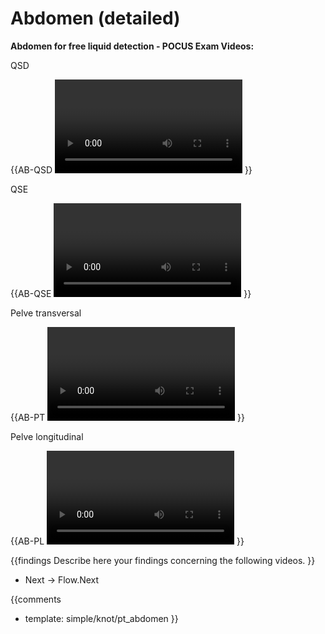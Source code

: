 # Abdomen (detailed)

**Abdomen for free liquid detection - POCUS Exam Videos:**

QSD

{{AB-QSD
<video></video>
}}

QSE

{{AB-QSE
<video></video>
}}

Pelve transversal

{{AB-PT
<video></video>
}}

Pelve longitudinal

{{AB-PL
<video></video>
}}

{{findings
Describe here your findings concerning the following videos.
}}

* Next -> Flow.Next

{{comments
* template: simple/knot/pt_abdomen
}}
